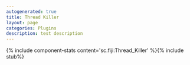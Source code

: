 ```yaml
---
autogenerated: true
title: Thread Killer
layout: page
categories: Plugins
description: test description
---
```


{% include component-stats content='sc.fiji:Thread\_Killer' %}{% include stub%}



